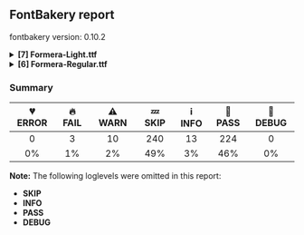 ## FontBakery report

fontbakery version: 0.10.2

<details><summary><b>[7] Formera-Light.ttf</b></summary><div><details><summary>🔥 <b>FAIL:</b> Check the OS/2 usWeightClass is appropriate for the font's best SubFamily name. (<a href="https://font-bakery.readthedocs.io/en/stable/fontbakery/profiles/googlefonts.html#com.google.fonts/check/usweightclass">com.google.fonts/check/usweightclass</a>)</summary><div>


* 🔥 **FAIL** Best SubFamily name is 'Light'. Expected OS/2 usWeightClass is 300, got 400. [code: bad-value]
</div></details><details><summary>🔥 <b>FAIL:</b> Do we have the latest version of FontBakery installed? (<a href="https://font-bakery.readthedocs.io/en/stable/fontbakery/profiles/universal.html#com.google.fonts/check/fontbakery_version">com.google.fonts/check/fontbakery_version</a>)</summary><div>


* 🔥 **FAIL** Current FontBakery version is 0.10.2, while a newer 0.10.9 is already available. Please upgrade it with 'pip install -U fontbakery' [code: outdated-fontbakery]
</div></details><details><summary>⚠ <b>WARN:</b> Check for codepoints not covered by METADATA subsets. (<a href="https://font-bakery.readthedocs.io/en/stable/fontbakery/profiles/googlefonts.html#com.google.fonts/check/metadata/unreachable_subsetting">com.google.fonts/check/metadata/unreachable_subsetting</a>)</summary><div>


* ⚠ **WARN** The following codepoints supported by the font are not covered by
    any subsets defined in the font's metadata file, and will never
    be served. You can solve this by either manually adding additional
    subset declarations to METADATA.pb, or by editing the glyphset
    definitions.

 * U+02BD MODIFIER LETTER REVERSED COMMA: not included in any glyphset definition
 * U+02BE MODIFIER LETTER RIGHT HALF RING: not included in any glyphset definition
 * U+02BF MODIFIER LETTER LEFT HALF RING: not included in any glyphset definition
 * U+02C7 CARON: try adding one of: yi, tifinagh, canadian-aboriginal
 * U+02C8 MODIFIER LETTER VERTICAL LINE: not included in any glyphset definition
 * U+02CA MODIFIER LETTER ACUTE ACCENT: not included in any glyphset definition
 * U+02CB MODIFIER LETTER GRAVE ACCENT: not included in any glyphset definition
 * U+02CC MODIFIER LETTER LOW VERTICAL LINE: not included in any glyphset definition
 * U+02D8 BREVE: try adding one of: yi, canadian-aboriginal
 * U+02D9 DOT ABOVE: try adding one of: yi, canadian-aboriginal
 * U+02DB OGONEK: try adding one of: yi, canadian-aboriginal
 * U+02DD DOUBLE ACUTE ACCENT: not included in any glyphset definition
 * U+0302 COMBINING CIRCUMFLEX ACCENT: try adding one of: tifinagh, math, coptic, cherokee
 * U+0306 COMBINING BREVE: try adding one of: tifinagh, old-permic
 * U+0307 COMBINING DOT ABOVE: try adding one of: malayalam, syriac, old-permic, coptic, math, canadian-aboriginal, tai-le, tifinagh
 * U+030A COMBINING RING ABOVE: try adding syriac
 * U+030B COMBINING DOUBLE ACUTE ACCENT: try adding one of: osage, cherokee
 * U+030C COMBINING CARON: try adding one of: tai-le, cherokee
 * U+0312 COMBINING TURNED COMMA ABOVE: not included in any glyphset definition
 * U+0326 COMBINING COMMA BELOW: not included in any glyphset definition
 * U+0327 COMBINING CEDILLA: not included in any glyphset definition
 * U+0328 COMBINING OGONEK: not included in any glyphset definition
 * U+032E COMBINING BREVE BELOW: try adding syriac
 * U+0330 COMBINING TILDE BELOW: try adding one of: math, syriac, cherokee
 * U+0331 COMBINING MACRON BELOW: try adding one of: gothic, syriac, cherokee, tifinagh, caucasian-albanian
 * U+0394 GREEK CAPITAL LETTER DELTA: try adding one of: greek, elbasan, math
 * U+03A9 GREEK CAPITAL LETTER OMEGA: try adding one of: greek, elbasan, math
 * U+03BC GREEK SMALL LETTER MU: try adding one of: greek, math
 * U+03C0 GREEK SMALL LETTER PI: try adding one of: greek, yi, math
 * U+1EA0 LATIN CAPITAL LETTER A WITH DOT BELOW: try adding vietnamese
 * U+1EA1 LATIN SMALL LETTER A WITH DOT BELOW: try adding vietnamese
 * U+1EB8 LATIN CAPITAL LETTER E WITH DOT BELOW: try adding vietnamese
 * U+1EB9 LATIN SMALL LETTER E WITH DOT BELOW: try adding vietnamese
 * U+1EBC LATIN CAPITAL LETTER E WITH TILDE: try adding vietnamese
 * U+1EBD LATIN SMALL LETTER E WITH TILDE: try adding vietnamese
 * U+1ECA LATIN CAPITAL LETTER I WITH DOT BELOW: try adding vietnamese
 * U+1ECB LATIN SMALL LETTER I WITH DOT BELOW: try adding vietnamese
 * U+1ECC LATIN CAPITAL LETTER O WITH DOT BELOW: try adding vietnamese
 * U+1ECD LATIN SMALL LETTER O WITH DOT BELOW: try adding vietnamese
 * U+1EE4 LATIN CAPITAL LETTER U WITH DOT BELOW: try adding vietnamese
 * U+1EE5 LATIN SMALL LETTER U WITH DOT BELOW: try adding vietnamese
 * U+2007 FIGURE SPACE: not included in any glyphset definition
 * U+2008 PUNCTUATION SPACE: not included in any glyphset definition
 * U+200A HAIR SPACE: not included in any glyphset definition
 * U+2010 HYPHEN: try adding one of: sundanese, syloti-nagri, cham, coptic, yi, kaithi, kharoshthi, sora-sompeng, kayah-li, lisu
 * U+2012 FIGURE DASH: not included in any glyphset definition
 * U+2015 HORIZONTAL BAR: try adding adlam
 * U+2021 DOUBLE DAGGER: try adding adlam
 * U+2030 PER MILLE SIGN: try adding adlam
 * U+2070 SUPERSCRIPT ZERO: not included in any glyphset definition
 * U+2075 SUPERSCRIPT FIVE: not included in any glyphset definition
 * U+2076 SUPERSCRIPT SIX: not included in any glyphset definition
 * U+2077 SUPERSCRIPT SEVEN: not included in any glyphset definition
 * U+2078 SUPERSCRIPT EIGHT: not included in any glyphset definition
 * U+2079 SUPERSCRIPT NINE: not included in any glyphset definition
 * U+2080 SUBSCRIPT ZERO: not included in any glyphset definition
 * U+2081 SUBSCRIPT ONE: not included in any glyphset definition
 * U+2082 SUBSCRIPT TWO: not included in any glyphset definition
 * U+2083 SUBSCRIPT THREE: not included in any glyphset definition
 * U+2084 SUBSCRIPT FOUR: not included in any glyphset definition
 * U+2085 SUBSCRIPT FIVE: not included in any glyphset definition
 * U+2086 SUBSCRIPT SIX: not included in any glyphset definition
 * U+2087 SUBSCRIPT SEVEN: not included in any glyphset definition
 * U+2088 SUBSCRIPT EIGHT: not included in any glyphset definition
 * U+2089 SUBSCRIPT NINE: not included in any glyphset definition
 * U+2105 CARE OF: not included in any glyphset definition
 * U+2106 CADA UNA: not included in any glyphset definition
 * U+2116 NUMERO SIGN: try adding cyrillic
 * U+2126 OHM SIGN: not included in any glyphset definition
 * U+212E ESTIMATED SYMBOL: not included in any glyphset definition
 * U+21E7 UPWARDS WHITE ARROW: try adding symbols
 * U+2202 PARTIAL DIFFERENTIAL: try adding math
 * U+2205 EMPTY SET: try adding math
 * U+2206 INCREMENT: try adding math
 * U+220F N-ARY PRODUCT: try adding math
 * U+2211 N-ARY SUMMATION: try adding math
 * U+2219 BULLET OPERATOR: try adding one of: tai-tham, yi, symbols, math
 * U+221A SQUARE ROOT: try adding math
 * U+221E INFINITY: try adding math
 * U+222B INTEGRAL: try adding math
 * U+2248 ALMOST EQUAL TO: try adding math
 * U+2260 NOT EQUAL TO: try adding math
 * U+2264 LESS-THAN OR EQUAL TO: try adding math
 * U+2265 GREATER-THAN OR EQUAL TO: try adding math
 * U+2317 VIEWDATA SQUARE: try adding symbols
 * U+2318 PLACE OF INTEREST SIGN: try adding symbols
 * U+2325 OPTION KEY: try adding symbols
 * U+25A0 BLACK SQUARE: try adding symbols
 * U+25A1 WHITE SQUARE: try adding symbols
 * U+25B2 BLACK UP-POINTING TRIANGLE: try adding symbols
 * U+25B3 WHITE UP-POINTING TRIANGLE: try adding one of: symbols, math
 * U+25B6 BLACK RIGHT-POINTING TRIANGLE: try adding symbols
 * U+25B7 WHITE RIGHT-POINTING TRIANGLE: try adding one of: symbols, math
 * U+25BC BLACK DOWN-POINTING TRIANGLE: try adding symbols
 * U+25BD WHITE DOWN-POINTING TRIANGLE: try adding one of: symbols, math
 * U+25C0 BLACK LEFT-POINTING TRIANGLE: try adding symbols
 * U+25C1 WHITE LEFT-POINTING TRIANGLE: try adding one of: symbols, math
 * U+25C6 BLACK DIAMOND: try adding symbols
 * U+25C7 WHITE DIAMOND: try adding symbols
 * U+25CA LOZENGE: try adding one of: symbols, math
 * U+25CB WHITE CIRCLE: try adding symbols
 * U+25CC DOTTED CIRCLE: try adding one of: rejang, hebrew, wancho, gurmukhi, manichaean, symbols, syloti-nagri, sharada, psalter-pahlavi, tai-le, kaithi, tagbanwa, miao, chakma, javanese, khojki, tagalog, music, masaram-gondi, tibetan, siddham, tai-viet, sogdian, modi, thai, nko, bengali, limbu, buginese, dogra, caucasian-albanian, mongolian, soyombo, meetei-mayek, marchen, math, batak, phags-pa, khmer, thaana, sinhala, malayalam, grantha, ahom, lao, yi, brahmi, zanabazar-square, hanifi-rohingya, old-permic, mahajani, myanmar, pahawh-hmong, gujarati, tifinagh, newa, khudawadi, syriac, bassa-vah, kayah-li, mandaic, bhaiksuki, hanunoo, tamil, gunjala-gondi, oriya, balinese, kannada, takri, sundanese, osage, telugu, duployan, mende-kikakui, lepcha, new-tai-lue, elbasan, coptic, kharoshthi, buhid, cham, adlam, devanagari, tirhuta
 * U+25CF BLACK CIRCLE: try adding symbols
 * U+2B1B BLACK LARGE SQUARE: try adding symbols
 * U+2B1C WHITE LARGE SQUARE: try adding symbols
 * U+2B98 THREE-D TOP-LIGHTED LEFTWARDS EQUILATERAL ARROWHEAD: try adding symbols
 * U+2B99 THREE-D RIGHT-LIGHTED UPWARDS EQUILATERAL ARROWHEAD: try adding symbols
 * U+2B9A THREE-D TOP-LIGHTED RIGHTWARDS EQUILATERAL ARROWHEAD: try adding symbols
 * U+2B9B THREE-D LEFT-LIGHTED DOWNWARDS EQUILATERAL ARROWHEAD: try adding symbols
 * U+2B9C BLACK LEFTWARDS EQUILATERAL ARROWHEAD: try adding symbols
 * U+2B9D BLACK UPWARDS EQUILATERAL ARROWHEAD: try adding symbols
 * U+2B9E BLACK RIGHTWARDS EQUILATERAL ARROWHEAD: try adding symbols
 * U+2B9F BLACK DOWNWARDS EQUILATERAL ARROWHEAD: try adding symbols
 * U+E133 : not included in any glyphset definition
 * U+E134 : not included in any glyphset definition
 * U+FB00 LATIN SMALL LIGATURE FF: not included in any glyphset definition
 * U+FB01 LATIN SMALL LIGATURE FI: not included in any glyphset definition
 * U+FB02 LATIN SMALL LIGATURE FL: not included in any glyphset definition
 * U+FB03 LATIN SMALL LIGATURE FFI: not included in any glyphset definition
 * U+FB04 LATIN SMALL LIGATURE FFL: not included in any glyphset definition

Or you can add the above codepoints to one of the subsets supported by the font: `latin`, `latin-ext` [code: unreachable-subsetting]
</div></details><details><summary>⚠ <b>WARN:</b> Is there kerning info for non-ligated sequences? (<a href="https://font-bakery.readthedocs.io/en/stable/fontbakery/profiles/googlefonts.html#com.google.fonts/check/kerning_for_non_ligated_sequences">com.google.fonts/check/kerning_for_non_ligated_sequences</a>)</summary><div>


* ⚠ **WARN** GPOS table lacks kerning info for the following non-ligated sequences:

	- f + f

	- f + i

	- i + f

	- f + l

	- l + f

	- i + l [code: lacks-kern-info]
</div></details><details><summary>⚠ <b>WARN:</b> Ensure fonts have ScriptLangTags declared on the 'meta' table. (<a href="https://font-bakery.readthedocs.io/en/stable/fontbakery/profiles/googlefonts.html#com.google.fonts/check/meta/script_lang_tags">com.google.fonts/check/meta/script_lang_tags</a>)</summary><div>


* ⚠ **WARN** This font file does not have a 'meta' table. [code: lacks-meta-table]
</div></details><details><summary>⚠ <b>WARN:</b> Check if each glyph has the recommended amount of contours. (<a href="https://font-bakery.readthedocs.io/en/stable/fontbakery/profiles/universal.html#com.google.fonts/check/contour_count">com.google.fonts/check/contour_count</a>)</summary><div>


* ⚠ **WARN** This check inspects the glyph outlines and detects the total number of contours in each of them. The expected values are infered from the typical ammounts of contours observed in a large collection of reference font families. The divergences listed below may simply indicate a significantly different design on some of your glyphs. On the other hand, some of these may flag actual bugs in the font such as glyphs mapped to an incorrect codepoint. Please consider reviewing the design and codepoint assignment of these to make sure they are correct.

The following glyphs do not have the recommended number of contours:

	- Glyph name: r	Contours detected: 2	Expected: 1

	- Glyph name: uni00B5	Contours detected: 2	Expected: 1

	- Glyph name: ae	Contours detected: 2	Expected: 3

	- Glyph name: aogonek	Contours detected: 3	Expected: 2

	- Glyph name: dcroat	Contours detected: 3	Expected: 2

	- Glyph name: eogonek	Contours detected: 3	Expected: 2

	- Glyph name: hbar	Contours detected: 2	Expected: 1

	- Glyph name: lslash	Contours detected: 2	Expected: 1

	- Glyph name: racute	Contours detected: 3	Expected: 2

	- Glyph name: uni0157	Contours detected: 3	Expected: 2

	- Glyph name: rcaron	Contours detected: 3	Expected: 2

	- Glyph name: Tbar	Contours detected: 2	Expected: 1

	- Glyph name: tbar	Contours detected: 2	Expected: 1

	- Glyph name: Uogonek	Contours detected: 2	Expected: 1

	- Glyph name: uogonek	Contours detected: 2	Expected: 1

	- Glyph name: uni01EA	Contours detected: 3	Expected: 2

	- Glyph name: uni01EB	Contours detected: 3	Expected: 2

	- Glyph name: aeacute	Contours detected: 3	Expected: 4

	- Glyph name: uni03BC	Contours detected: 2	Expected: 1

	- Glyph name: uni1E08	Contours detected: 3	Expected: 2

	- Glyph name: uni1E09	Contours detected: 3	Expected: 2

	- Glyph name: uni1E1C	Contours detected: 3	Expected: 2

	- Glyph name: uni1E1D	Contours detected: 4	Expected: 3

	- Glyph name: uni1E5B	Contours detected: 3	Expected: 2

	- Glyph name: rmacronbelow	Contours detected: 3	Expected: 2

	- Glyph name: uni2113	Contours detected: 3	Expected: 2

	- Glyph name: estimated	Contours detected: 3	Expected: 2

	- Glyph name: Tbar	Contours detected: 2	Expected: 1

	- Glyph name: Uogonek	Contours detected: 2	Expected: 1

	- Glyph name: ae	Contours detected: 2	Expected: 3

	- Glyph name: aeacute	Contours detected: 3	Expected: 4

	- Glyph name: aogonek	Contours detected: 3	Expected: 2

	- Glyph name: dcroat	Contours detected: 3	Expected: 2

	- Glyph name: eogonek	Contours detected: 3	Expected: 2

	- Glyph name: estimated	Contours detected: 3	Expected: 2

	- Glyph name: hbar	Contours detected: 2	Expected: 1

	- Glyph name: lslash	Contours detected: 2	Expected: 1

	- Glyph name: r	Contours detected: 2	Expected: 1

	- Glyph name: racute	Contours detected: 3	Expected: 2

	- Glyph name: rcaron	Contours detected: 3	Expected: 2

	- Glyph name: tbar	Contours detected: 2	Expected: 1

	- Glyph name: uni00B5	Contours detected: 2	Expected: 1

	- Glyph name: uni0157	Contours detected: 3	Expected: 2

	- Glyph name: uni03BC	Contours detected: 2	Expected: 1

	- Glyph name: uni1E08	Contours detected: 3	Expected: 2

	- Glyph name: uni1E09	Contours detected: 3	Expected: 2

	- Glyph name: uni1E1C	Contours detected: 3	Expected: 2

	- Glyph name: uni1E1D	Contours detected: 4	Expected: 3

	- Glyph name: uni1E5B	Contours detected: 3	Expected: 2

	- Glyph name: uni2113	Contours detected: 3	Expected: 2

	- Glyph name: uogonek	Contours detected: 2	Expected: 1
 [code: contour-count]
</div></details><details><summary>⚠ <b>WARN:</b> Do outlines contain any jaggy segments? (<a href="https://font-bakery.readthedocs.io/en/stable/fontbakery/profiles/<Section: Outline Correctness Checks>.html#com.google.fonts/check/outline_jaggy_segments">com.google.fonts/check/outline_jaggy_segments</a>)</summary><div>


* ⚠ **WARN** The following glyphs have jaggy segments:

	* approxequal (U+2248): L<<334.0,171.0>--<338.0,171.0>>/L<<338.0,171.0>--<314.0,173.0>> = 4.763641690726143

	* approxequal (U+2248): L<<334.0,352.0>--<338.0,352.0>>/L<<338.0,352.0>--<314.0,354.0>> = 4.763641690726143

	* approxequal (U+2248): L<<350.0,168.0>--<334.0,171.0>>/L<<334.0,171.0>--<338.0,171.0>> = 10.61965527615514

	* approxequal (U+2248): L<<350.0,349.0>--<334.0,352.0>>/L<<334.0,352.0>--<338.0,352.0>> = 10.61965527615514

	* asciitilde (U+007E): L<<341.0,211.0>--<345.0,211.0>>/L<<345.0,211.0>--<321.0,213.0>> = 4.763641690726143

	* asciitilde (U+007E): L<<357.0,208.0>--<341.0,211.0>>/L<<341.0,211.0>--<345.0,211.0>> = 10.61965527615514

	* copyright (U+00A9): B<<186.5,599.0>-<189.0,600.0>-<188.0,599.0>>/L<<188.0,599.0>--<196.0,604.0>> = 12.994616791916483

	* copyright (U+00A9): B<<481.5,51.5>-<484.0,53.0>-<483.0,52.0>>/B<<483.0,52.0>-<487.0,55.0>-<488.5,56.0>> = 8.13010235415596

	* copyright (U+00A9): B<<617.0,193.0>-<622.0,208.0>-<622.0,205.0>>/L<<622.0,205.0>--<623.0,212.0>> = 8.13010235415596

	* copyright (U+00A9): L<<488.0,417.0>--<487.0,397.0>>/B<<487.0,397.0>-<487.0,400.0>-<480.0,408.0>> = 2.862405226111651

	* currency (U+00A4): L<<227.0,123.0>--<230.0,123.0>>/L<<230.0,123.0>--<201.0,128.0>> = 9.782407031807285

	* currency (U+00A4): L<<262.0,121.0>--<227.0,123.0>>/L<<227.0,123.0>--<230.0,123.0>> = 3.270487923183572

	* currency (U+00A4): L<<280.0,544.0>--<303.0,542.0>>/L<<303.0,542.0>--<302.0,542.0>> = 4.969740728110289

	* currency (U+00A4): L<<303.0,542.0>--<302.0,542.0>>/L<<302.0,542.0>--<314.0,539.0>> = 14.036243467926484

	* currency (U+00A4): L<<498.0,98.0>--<483.0,84.0>>/B<<483.0,84.0>-<486.0,87.0>-<477.0,94.0>> = 1.974934010881775

	* dagger (U+2020): B<<159.0,735.5>-<164.0,735.0>-<170.0,736.0>>/B<<170.0,736.0>-<166.0,736.0>-<175.0,737.0>> = 9.462322208025613

	* dagger (U+2020): B<<179.0,-53.5>-<170.0,-53.0>-<173.0,-53.0>>/B<<173.0,-53.0>-<167.0,-52.0>-<161.5,-51.5>> = 9.462322208025613

	* divide (U+00F7): L<<445.0,313.0>--<444.0,292.0>>/B<<444.0,292.0>-<444.0,295.0>-<432.0,292.0>> = 2.726310993906212

	* equal (U+003D): L<<421.0,264.0>--<439.0,263.0>>/B<<439.0,263.0>-<435.0,263.0>-<439.5,261.0>> = 3.1798301198641643

	* equal (U+003D): L<<422.0,399.0>--<435.0,398.0>>/B<<435.0,398.0>-<434.0,398.0>-<439.0,396.0>> = 4.398705354995508

	* equal (U+003D): L<<445.0,245.0>--<444.0,224.0>>/B<<444.0,224.0>-<444.0,227.0>-<431.0,224.0>> = 2.726310993906212

	* estimated (U+212E): B<<162.0,61.0>-<155.0,66.0>-<156.0,66.0>>/B<<156.0,66.0>-<145.0,68.0>-<147.0,70.0>> = 10.304846468766044

	* estimated (U+212E): L<<193.0,582.0>--<196.0,585.0>>/L<<196.0,585.0>--<175.0,569.0>> = 7.696051722016604

	* estimated (U+212E): L<<204.0,591.0>--<193.0,582.0>>/L<<193.0,582.0>--<196.0,585.0>> = 5.710593137499633

	* estimated (U+212E): L<<369.0,660.0>--<388.0,657.0>>/L<<388.0,657.0>--<387.0,657.0>> = 8.972626614896399

	* estimated (U+212E): L<<388.0,657.0>--<387.0,657.0>>/L<<387.0,657.0>--<400.0,656.0>> = 4.398705354995508

	* estimated (U+212E): L<<561.0,89.0>--<564.0,92.0>>/L<<564.0,92.0>--<547.0,76.0>> = 1.735704588928346

	* estimated (U+212E): L<<570.0,97.0>--<561.0,89.0>>/L<<561.0,89.0>--<564.0,92.0>> = 3.3664606634298315

	* fraction (U+2044): B<<22.5,-40.0>-<23.0,-40.0>-<25.0,-40.0>>/B<<25.0,-40.0>-<21.0,-39.0>-<15.5,-36.0>> = 14.036243467926484

	* fraction (U+2044): B<<37.5,-37.5>-<29.0,-40.0>-<25.0,-40.0>>/L<<25.0,-40.0>--<29.0,-41.0>> = 14.036243467926484

	* fraction (U+2044): B<<382.5,751.5>-<384.0,751.0>-<380.0,751.0>>/L<<380.0,751.0>--<384.0,750.0>> = 14.036243467926484

	* greater (U+003E): B<<254.5,209.0>-<247.0,206.0>-<248.0,207.0>>/B<<248.0,207.0>-<237.0,199.0>-<231.0,197.0>> = 8.972626614896358

	* infinity (U+221E): B<<132.0,222.0>-<147.0,219.0>-<144.0,219.0>>/L<<144.0,219.0>--<158.0,218.0>> = 4.085616779974888

	* infinity (U+221E): L<<198.0,421.0>--<199.0,421.0>>/B<<199.0,421.0>-<186.0,423.0>-<177.5,424.5>> = 8.746162262555211

	* infinity (U+221E): L<<227.0,243.0>--<240.0,255.0>>/L<<240.0,255.0>--<239.0,254.0>> = 2.2906100426385936

	* infinity (U+221E): L<<240.0,255.0>--<239.0,254.0>>/L<<239.0,254.0>--<250.0,264.0>> = 2.726310993906212

	* infinity (U+221E): L<<518.0,227.0>--<517.0,226.0>>/L<<517.0,226.0>--<524.0,232.0>> = 4.398705354995591

	* integral (U+222B): L<<211.0,-173.0>--<211.0,-174.0>>/L<<211.0,-174.0>--<218.0,-144.0>> = 13.134022306396298

	* less (U+003C): B<<244.0,197.0>-<238.0,199.0>-<227.0,207.0>>/B<<227.0,207.0>-<228.0,206.0>-<220.5,209.0>> = 8.972626614896358

	* minus (U+2212): L<<30.0,325.0>--<31.0,332.0>>/B<<31.0,332.0>-<31.0,331.0>-<38.0,332.0>> = 8.13010235415596

	* minus (U+2212): L<<421.0,332.0>--<445.0,331.0>>/B<<445.0,331.0>-<443.0,331.0>-<445.0,323.0>> = 2.3859440303887243

	* minus (U+2212): L<<54.0,292.0>--<29.0,295.0>>/B<<29.0,295.0>-<30.0,295.0>-<30.0,302.0>> = 6.842773412630916

	* multiply (U+00D7): B<<242.5,278.5>-<237.0,283.0>-<238.0,284.0>>/L<<238.0,284.0>--<217.0,266.0>> = 4.398705354995508

	* notequal (U+2260): B<<143.0,147.0>-<144.0,150.0>-<144.0,149.0>>/L<<144.0,149.0>--<145.0,153.0>> = 14.036243467926484

	* notequal (U+2260): B<<162.0,186.0>-<163.0,189.0>-<163.0,188.0>>/B<<163.0,188.0>-<164.0,194.0>-<169.5,209.5>> = 9.462322208025613

	* notequal (U+2260): B<<169.5,209.5>-<175.0,225.0>-<176.0,225.0>>/L<<176.0,225.0>--<151.0,227.0>> = 4.573921259900818

	* notequal (U+2260): L<<29.0,245.0>--<31.0,264.0>>/B<<31.0,264.0>-<31.0,262.0>-<53.0,264.0>> = 6.009005957494474

	* numbersign (U+0023): B<<25.5,132.0>-<25.0,133.0>-<25.0,132.0>>/B<<25.0,132.0>-<23.0,150.0>-<39.0,155.0>> = 6.340191745909908

	* numbersign (U+0023): L<<426.0,297.0>--<427.0,297.0>>/B<<427.0,297.0>-<417.0,296.0>-<412.5,285.5>> = 5.710593137499633

	* numbersign (U+0023): L<<445.0,299.0>--<426.0,297.0>>/L<<426.0,297.0>--<427.0,297.0>> = 6.009005957494535

	* onehalf (U+00BD): B<<22.5,-40.0>-<23.0,-40.0>-<25.0,-40.0>>/B<<25.0,-40.0>-<21.0,-39.0>-<15.5,-36.0>> = 14.036243467926484

	* onehalf (U+00BD): B<<37.5,-37.5>-<29.0,-40.0>-<25.0,-40.0>>/L<<25.0,-40.0>--<29.0,-41.0>> = 14.036243467926484

	* onehalf (U+00BD): B<<382.5,751.5>-<384.0,751.0>-<380.0,751.0>>/L<<380.0,751.0>--<384.0,750.0>> = 14.036243467926484

	* onequarter (U+00BC): B<<22.5,-40.0>-<23.0,-40.0>-<25.0,-40.0>>/B<<25.0,-40.0>-<21.0,-39.0>-<15.5,-36.0>> = 14.036243467926484

	* onequarter (U+00BC): B<<37.5,-37.5>-<29.0,-40.0>-<25.0,-40.0>>/L<<25.0,-40.0>--<29.0,-41.0>> = 14.036243467926484

	* onequarter (U+00BC): B<<382.5,751.5>-<384.0,751.0>-<380.0,751.0>>/L<<380.0,751.0>--<384.0,750.0>> = 14.036243467926484

	* partialdiff (U+2202): B<<171.0,585.0>-<166.0,587.0>-<167.0,587.0>>/B<<167.0,587.0>-<154.0,589.0>-<146.0,591.0>> = 8.746162262555211

	* partialdiff (U+2202): B<<236.5,555.0>-<229.0,560.0>-<230.0,560.0>>/B<<230.0,560.0>-<220.0,561.0>-<220.0,565.0>> = 5.710593137499633

	* partialdiff (U+2202): B<<433.5,127.5>-<430.0,119.0>-<430.0,120.0>>/L<<430.0,120.0>--<428.0,109.0>> = 10.304846468766044

	* partialdiff (U+2202): L<<260.0,376.0>--<263.0,376.0>>/L<<263.0,376.0>--<246.0,379.0>> = 10.007979801441312

	* partialdiff (U+2202): L<<289.0,372.0>--<260.0,376.0>>/L<<260.0,376.0>--<263.0,376.0>> = 7.853313301978193

	* partialdiff (U+2202): L<<323.0,48.0>--<328.0,51.0>>/L<<328.0,51.0>--<327.0,50.0>> = 14.036243467926484

	* percent (U+0025): B<<192.0,433.0>-<208.0,441.0>-<205.0,438.0>>/L<<205.0,438.0>--<227.0,455.0>> = 7.3057595333108205

	* percent (U+0025): L<<113.0,589.0>--<114.0,590.0>>/L<<114.0,590.0>--<93.0,574.0>> = 7.696051722016604

	* percent (U+0025): L<<324.0,208.0>--<340.0,223.0>>/B<<340.0,223.0>-<339.0,222.0>-<340.0,223.0>> = 1.8476102659947131

	* percent (U+0025): L<<461.0,196.0>--<462.0,197.0>>/L<<462.0,197.0>--<458.0,194.0>> = 8.13010235415596

	* percent (U+0025): L<<462.0,197.0>--<458.0,194.0>>/L<<458.0,194.0>--<461.0,197.0>> = 8.13010235415596

	* perthousand (U+2030): B<<797.0,70.0>-<805.0,83.0>-<805.0,82.0>>/L<<805.0,82.0>--<811.0,106.0>> = 14.036243467926484

	* perthousand (U+2030): L<<112.0,588.0>--<114.0,590.0>>/L<<114.0,590.0>--<93.0,574.0>> = 7.696051722016604

	* perthousand (U+2030): L<<490.0,12.0>--<493.0,15.0>>/B<<493.0,15.0>-<482.0,7.0>-<470.0,4.0>> = 8.972626614896399

	* perthousand (U+2030): L<<510.0,29.0>--<490.0,12.0>>/L<<490.0,12.0>--<493.0,15.0>> = 4.635463426902695

	* pi (U+03C0): B<<395.0,348.0>-<388.0,348.0>-<388.0,349.0>>/L<<388.0,349.0>--<386.0,326.0>> = 4.969740728110289

	* pi (U+03C0): L<<116.0,-3.0>--<94.0,0.0>>/L<<94.0,0.0>--<96.0,0.0>> = 7.765166018425354

	* pi (U+03C0): L<<345.0,126.0>--<345.0,125.0>>/B<<345.0,125.0>-<344.0,145.0>-<346.0,145.0>> = 2.862405226111651

	* pi (U+03C0): L<<348.0,96.0>--<345.0,126.0>>/L<<345.0,126.0>--<345.0,125.0>> = 5.710593137499633

	* plus (U+002B): L<<220.0,121.0>--<216.0,122.0>>/L<<216.0,122.0>--<219.0,122.0>> = 14.036243467926484

	* plus (U+002B): L<<397.0,331.0>--<421.0,332.0>>/L<<421.0,332.0>--<420.0,332.0>> = 2.3859440303887243

	* plus (U+002B): L<<421.0,332.0>--<420.0,332.0>>/B<<420.0,332.0>-<432.0,333.0>-<438.0,332.0>> = 4.763641690726143

	* plusminus (U+00B1): L<<216.0,298.0>--<216.0,297.0>>/B<<216.0,297.0>-<215.0,302.0>-<216.0,304.5>> = 11.309932474020195

	* plusminus (U+00B1): L<<217.0,294.0>--<216.0,298.0>>/L<<216.0,298.0>--<216.0,297.0>> = 14.036243467926484

	* plusminus (U+00B1): L<<40.0,71.0>--<29.0,72.0>>/B<<29.0,72.0>-<31.0,72.0>-<31.0,90.0>> = 5.1944289077348

	* plusminus (U+00B1): L<<445.0,90.0>--<444.0,69.0>>/B<<444.0,69.0>-<444.0,72.0>-<421.0,72.0>> = 2.726310993906212

	* product (U+220F): L<<429.0,-240.0>--<409.0,-237.0>>/B<<409.0,-237.0>-<411.0,-237.0>-<409.0,-228.0>> = 8.530765609948139

	* radical (U+221A): B<<249.0,139.0>-<246.0,131.0>-<246.0,132.0>>/B<<246.0,132.0>-<245.0,122.0>-<239.0,107.0>> = 5.710593137499633

	* radical (U+221A): L<<178.0,86.0>--<183.0,61.0>>/L<<183.0,61.0>--<183.0,65.0>> = 11.309932474020195

	* radical (U+221A): L<<381.0,710.0>--<382.0,716.0>>/L<<382.0,716.0>--<382.0,715.0>> = 9.462322208025613

	* radical (U+221A): L<<612.0,787.0>--<636.0,786.0>>/B<<636.0,786.0>-<634.0,786.0>-<636.0,770.0>> = 2.3859440303887243

	* radical (U+221A): L<<83.0,336.0>--<105.0,335.0>>/B<<105.0,335.0>-<104.0,335.0>-<106.0,331.0>> = 2.6025622024998034

	* registered (U+00AE): B<<501.5,26.5>-<494.0,23.0>-<495.0,24.0>>/B<<495.0,24.0>-<485.0,15.0>-<473.0,11.0>> = 3.012787504183286

	* registered (U+00AE): B<<608.0,176.0>-<615.0,189.0>-<615.0,187.0>>/B<<615.0,187.0>-<616.0,191.0>-<616.5,192.5>> = 14.036243467926484

	* registered (U+00AE): L<<640.0,266.0>--<641.0,289.0>>/L<<641.0,289.0>--<641.0,288.0>> = 2.4895529219991284

	* registered (U+00AE): L<<641.0,289.0>--<641.0,288.0>>/L<<641.0,288.0>--<643.0,303.0>> = 7.594643368591447

	* threequarters (U+00BE): B<<138.5,-40.0>-<139.0,-40.0>-<141.0,-40.0>>/B<<141.0,-40.0>-<137.0,-39.0>-<131.5,-36.0>> = 14.036243467926484

	* threequarters (U+00BE): B<<153.5,-37.5>-<145.0,-40.0>-<141.0,-40.0>>/L<<141.0,-40.0>--<145.0,-41.0>> = 14.036243467926484

	* threequarters (U+00BE): B<<202.5,411.0>-<197.0,421.0>-<191.0,431.0>>/B<<191.0,431.0>-<192.0,430.0>-<191.5,431.0>> = 14.036243467926457

	* threequarters (U+00BE): B<<498.5,751.5>-<500.0,751.0>-<496.0,751.0>>/L<<496.0,751.0>--<500.0,750.0>> = 14.036243467926484

	* uni00B3 (U+00B3): B<<211.5,411.0>-<206.0,421.0>-<200.0,431.0>>/B<<200.0,431.0>-<201.0,430.0>-<200.5,431.0>> = 14.036243467926457

	* uni00B5 (U+00B5): L<<367.0,71.0>--<368.0,72.0>>/L<<368.0,72.0>--<359.0,65.0>> = 7.1250163489018075

	* uni00B5 (U+00B5): L<<67.0,-158.0>--<66.0,-147.0>>/L<<66.0,-147.0>--<66.0,-148.0>> = 5.1944289077348

	* uni03A9 (U+03A9): B<<389.0,56.5>-<391.0,58.0>-<390.0,57.0>>/L<<390.0,57.0>--<408.0,68.0>> = 13.570434385161448

	* uni03A9 (U+03A9): L<<352.0,599.0>--<355.0,599.0>>/L<<355.0,599.0>--<344.0,600.0>> = 5.1944289077348

	* uni03A9 (U+03A9): L<<378.0,595.0>--<352.0,599.0>>/L<<352.0,599.0>--<355.0,599.0>> = 8.746162262555211

	* uni03A9 (U+03A9): L<<558.0,277.0>--<560.0,298.0>>/L<<560.0,298.0>--<560.0,297.0>> = 5.4403320310054815

	* uni03A9 (U+03A9): L<<560.0,297.0>--<562.0,320.0>>/L<<562.0,320.0>--<562.0,319.0>> = 4.969740728110289

	* uni03A9 (U+03A9): L<<560.0,298.0>--<560.0,297.0>>/L<<560.0,297.0>--<562.0,320.0>> = 4.969740728110289

	* uni03A9 (U+03A9): L<<562.0,320.0>--<562.0,319.0>>/L<<562.0,319.0>--<563.0,348.0>> = 1.9749340108819595

	* uni03BC (U+03BC): L<<367.0,71.0>--<368.0,72.0>>/L<<368.0,72.0>--<359.0,65.0>> = 7.1250163489018075

	* uni03BC (U+03BC): L<<67.0,-158.0>--<66.0,-147.0>>/L<<66.0,-147.0>--<66.0,-148.0>> = 5.1944289077348

	* uni1E9E (U+1E9E): L<<356.0,-5.0>--<357.0,-5.0>>/L<<357.0,-5.0>--<326.0,-3.0>> = 3.6913859864512575

	* uni1E9E (U+1E9E): L<<366.0,-6.0>--<356.0,-5.0>>/L<<356.0,-5.0>--<357.0,-5.0>> = 5.710593137499633

	* uni2083 (U+2083): B<<211.5,36.0>-<206.0,46.0>-<200.0,56.0>>/B<<200.0,56.0>-<201.0,55.0>-<200.5,56.0>> = 14.036243467926457

	* uni2105 (U+2105): B<<191.5,-40.0>-<192.0,-40.0>-<194.0,-40.0>>/B<<194.0,-40.0>-<190.0,-39.0>-<184.5,-36.0>> = 14.036243467926484

	* uni2105 (U+2105): B<<206.5,-37.5>-<198.0,-40.0>-<194.0,-40.0>>/L<<194.0,-40.0>--<198.0,-41.0>> = 14.036243467926484

	* uni2105 (U+2105): B<<551.5,751.5>-<553.0,751.0>-<549.0,751.0>>/L<<549.0,751.0>--<553.0,750.0>> = 14.036243467926484

	* uni2106 (U+2106): B<<192.5,-40.0>-<193.0,-40.0>-<195.0,-40.0>>/B<<195.0,-40.0>-<191.0,-39.0>-<185.5,-36.0>> = 14.036243467926484

	* uni2106 (U+2106): B<<207.5,-37.5>-<199.0,-40.0>-<195.0,-40.0>>/L<<195.0,-40.0>--<199.0,-41.0>> = 14.036243467926484

	* uni2106 (U+2106): B<<552.5,751.5>-<554.0,751.0>-<550.0,751.0>>/L<<550.0,751.0>--<554.0,750.0>> = 14.036243467926484

	* uni2113 (U+2113): B<<188.0,83.0>-<188.0,84.0>-<187.0,82.0>>/L<<187.0,82.0>--<190.0,92.0>> = 9.865806943084328

	* uni2113 (U+2113): L<<265.0,561.0>--<265.0,570.0>>/L<<265.0,570.0>--<260.0,532.0>> = 7.495857639729836

	* uni2113 (U+2113): L<<338.0,463.0>--<338.0,461.0>>/L<<338.0,461.0>--<339.0,466.0>> = 11.309932474020195

	* uni2113 (U+2113): L<<364.0,33.0>--<367.0,35.0>>/L<<367.0,35.0>--<350.0,21.0>> = 5.782392322364035

	* uni2113 (U+2113): L<<380.0,46.0>--<364.0,33.0>>/L<<364.0,33.0>--<367.0,35.0>> = 5.40379136024966

	* uni2126 (U+2126): B<<389.0,56.5>-<391.0,58.0>-<390.0,57.0>>/L<<390.0,57.0>--<408.0,68.0>> = 13.570434385161448

	* uni2126 (U+2126): L<<352.0,599.0>--<355.0,599.0>>/L<<355.0,599.0>--<344.0,600.0>> = 5.1944289077348

	* uni2126 (U+2126): L<<378.0,595.0>--<352.0,599.0>>/L<<352.0,599.0>--<355.0,599.0>> = 8.746162262555211

	* uni2126 (U+2126): L<<558.0,277.0>--<560.0,298.0>>/L<<560.0,298.0>--<560.0,297.0>> = 5.4403320310054815

	* uni2126 (U+2126): L<<560.0,297.0>--<562.0,320.0>>/L<<562.0,320.0>--<562.0,319.0>> = 4.969740728110289

	* uni2126 (U+2126): L<<560.0,298.0>--<560.0,297.0>>/L<<560.0,297.0>--<562.0,320.0>> = 4.969740728110289

	* uni2126 (U+2126): L<<562.0,320.0>--<562.0,319.0>>/L<<562.0,319.0>--<563.0,348.0>> = 1.9749340108819595

	* uni21E7 (U+21E7): B<<295.0,35.0>-<297.0,14.0>-<295.0,14.0>>/L<<295.0,14.0>--<316.0,13.0>> = 2.726310993906212

	* uni2325 (U+2325): L<<50.0,454.0>--<51.0,460.0>>/L<<51.0,460.0>--<51.0,459.0>> = 9.462322208025613

	* uni25CC (U+25CC): L<<691.0,213.0>--<693.0,213.0>>/L<<693.0,213.0>--<684.0,214.0>> = 6.340191745909908

	* uni2B1B (U+2B1B): L<<71.0,-115.0>--<60.0,-114.0>>/L<<60.0,-114.0>--<62.0,-114.0>> = 5.1944289077348

	* uni2B1C (U+2B1C): L<<54.0,469.0>--<51.0,493.0>>/L<<51.0,493.0>--<51.0,492.0>> = 7.125016348901757 [code: found-jaggy-segments]
</div></details><br></div></details><details><summary><b>[6] Formera-Regular.ttf</b></summary><div><details><summary>🔥 <b>FAIL:</b> Do we have the latest version of FontBakery installed? (<a href="https://font-bakery.readthedocs.io/en/stable/fontbakery/profiles/universal.html#com.google.fonts/check/fontbakery_version">com.google.fonts/check/fontbakery_version</a>)</summary><div>


* 🔥 **FAIL** Current FontBakery version is 0.10.2, while a newer 0.10.9 is already available. Please upgrade it with 'pip install -U fontbakery' [code: outdated-fontbakery]
</div></details><details><summary>⚠ <b>WARN:</b> Check for codepoints not covered by METADATA subsets. (<a href="https://font-bakery.readthedocs.io/en/stable/fontbakery/profiles/googlefonts.html#com.google.fonts/check/metadata/unreachable_subsetting">com.google.fonts/check/metadata/unreachable_subsetting</a>)</summary><div>


* ⚠ **WARN** The following codepoints supported by the font are not covered by
    any subsets defined in the font's metadata file, and will never
    be served. You can solve this by either manually adding additional
    subset declarations to METADATA.pb, or by editing the glyphset
    definitions.

 * U+02BD MODIFIER LETTER REVERSED COMMA: not included in any glyphset definition
 * U+02BE MODIFIER LETTER RIGHT HALF RING: not included in any glyphset definition
 * U+02BF MODIFIER LETTER LEFT HALF RING: not included in any glyphset definition
 * U+02C7 CARON: try adding one of: yi, tifinagh, canadian-aboriginal
 * U+02C8 MODIFIER LETTER VERTICAL LINE: not included in any glyphset definition
 * U+02CA MODIFIER LETTER ACUTE ACCENT: not included in any glyphset definition
 * U+02CB MODIFIER LETTER GRAVE ACCENT: not included in any glyphset definition
 * U+02CC MODIFIER LETTER LOW VERTICAL LINE: not included in any glyphset definition
 * U+02D8 BREVE: try adding one of: yi, canadian-aboriginal
 * U+02D9 DOT ABOVE: try adding one of: yi, canadian-aboriginal
 * U+02DB OGONEK: try adding one of: yi, canadian-aboriginal
 * U+02DD DOUBLE ACUTE ACCENT: not included in any glyphset definition
 * U+0302 COMBINING CIRCUMFLEX ACCENT: try adding one of: tifinagh, math, coptic, cherokee
 * U+0306 COMBINING BREVE: try adding one of: tifinagh, old-permic
 * U+0307 COMBINING DOT ABOVE: try adding one of: malayalam, syriac, old-permic, coptic, math, canadian-aboriginal, tai-le, tifinagh
 * U+030A COMBINING RING ABOVE: try adding syriac
 * U+030B COMBINING DOUBLE ACUTE ACCENT: try adding one of: osage, cherokee
 * U+030C COMBINING CARON: try adding one of: tai-le, cherokee
 * U+0312 COMBINING TURNED COMMA ABOVE: not included in any glyphset definition
 * U+0326 COMBINING COMMA BELOW: not included in any glyphset definition
 * U+0327 COMBINING CEDILLA: not included in any glyphset definition
 * U+0328 COMBINING OGONEK: not included in any glyphset definition
 * U+032E COMBINING BREVE BELOW: try adding syriac
 * U+0330 COMBINING TILDE BELOW: try adding one of: math, syriac, cherokee
 * U+0331 COMBINING MACRON BELOW: try adding one of: gothic, syriac, cherokee, tifinagh, caucasian-albanian
 * U+0394 GREEK CAPITAL LETTER DELTA: try adding one of: greek, elbasan, math
 * U+03A9 GREEK CAPITAL LETTER OMEGA: try adding one of: greek, elbasan, math
 * U+03BC GREEK SMALL LETTER MU: try adding one of: greek, math
 * U+03C0 GREEK SMALL LETTER PI: try adding one of: greek, yi, math
 * U+1EA0 LATIN CAPITAL LETTER A WITH DOT BELOW: try adding vietnamese
 * U+1EA1 LATIN SMALL LETTER A WITH DOT BELOW: try adding vietnamese
 * U+1EB8 LATIN CAPITAL LETTER E WITH DOT BELOW: try adding vietnamese
 * U+1EB9 LATIN SMALL LETTER E WITH DOT BELOW: try adding vietnamese
 * U+1EBC LATIN CAPITAL LETTER E WITH TILDE: try adding vietnamese
 * U+1EBD LATIN SMALL LETTER E WITH TILDE: try adding vietnamese
 * U+1ECA LATIN CAPITAL LETTER I WITH DOT BELOW: try adding vietnamese
 * U+1ECB LATIN SMALL LETTER I WITH DOT BELOW: try adding vietnamese
 * U+1ECC LATIN CAPITAL LETTER O WITH DOT BELOW: try adding vietnamese
 * U+1ECD LATIN SMALL LETTER O WITH DOT BELOW: try adding vietnamese
 * U+1EE4 LATIN CAPITAL LETTER U WITH DOT BELOW: try adding vietnamese
 * U+1EE5 LATIN SMALL LETTER U WITH DOT BELOW: try adding vietnamese
 * U+2007 FIGURE SPACE: not included in any glyphset definition
 * U+2008 PUNCTUATION SPACE: not included in any glyphset definition
 * U+200A HAIR SPACE: not included in any glyphset definition
 * U+2010 HYPHEN: try adding one of: sundanese, syloti-nagri, cham, coptic, yi, kaithi, kharoshthi, sora-sompeng, kayah-li, lisu
 * U+2012 FIGURE DASH: not included in any glyphset definition
 * U+2015 HORIZONTAL BAR: try adding adlam
 * U+2021 DOUBLE DAGGER: try adding adlam
 * U+2030 PER MILLE SIGN: try adding adlam
 * U+2070 SUPERSCRIPT ZERO: not included in any glyphset definition
 * U+2075 SUPERSCRIPT FIVE: not included in any glyphset definition
 * U+2076 SUPERSCRIPT SIX: not included in any glyphset definition
 * U+2077 SUPERSCRIPT SEVEN: not included in any glyphset definition
 * U+2078 SUPERSCRIPT EIGHT: not included in any glyphset definition
 * U+2079 SUPERSCRIPT NINE: not included in any glyphset definition
 * U+2080 SUBSCRIPT ZERO: not included in any glyphset definition
 * U+2081 SUBSCRIPT ONE: not included in any glyphset definition
 * U+2082 SUBSCRIPT TWO: not included in any glyphset definition
 * U+2083 SUBSCRIPT THREE: not included in any glyphset definition
 * U+2084 SUBSCRIPT FOUR: not included in any glyphset definition
 * U+2085 SUBSCRIPT FIVE: not included in any glyphset definition
 * U+2086 SUBSCRIPT SIX: not included in any glyphset definition
 * U+2087 SUBSCRIPT SEVEN: not included in any glyphset definition
 * U+2088 SUBSCRIPT EIGHT: not included in any glyphset definition
 * U+2089 SUBSCRIPT NINE: not included in any glyphset definition
 * U+2105 CARE OF: not included in any glyphset definition
 * U+2106 CADA UNA: not included in any glyphset definition
 * U+2116 NUMERO SIGN: try adding cyrillic
 * U+2126 OHM SIGN: not included in any glyphset definition
 * U+212E ESTIMATED SYMBOL: not included in any glyphset definition
 * U+21E7 UPWARDS WHITE ARROW: try adding symbols
 * U+2202 PARTIAL DIFFERENTIAL: try adding math
 * U+2205 EMPTY SET: try adding math
 * U+2206 INCREMENT: try adding math
 * U+220F N-ARY PRODUCT: try adding math
 * U+2211 N-ARY SUMMATION: try adding math
 * U+2219 BULLET OPERATOR: try adding one of: tai-tham, yi, symbols, math
 * U+221A SQUARE ROOT: try adding math
 * U+221E INFINITY: try adding math
 * U+222B INTEGRAL: try adding math
 * U+2248 ALMOST EQUAL TO: try adding math
 * U+2260 NOT EQUAL TO: try adding math
 * U+2264 LESS-THAN OR EQUAL TO: try adding math
 * U+2265 GREATER-THAN OR EQUAL TO: try adding math
 * U+2317 VIEWDATA SQUARE: try adding symbols
 * U+2318 PLACE OF INTEREST SIGN: try adding symbols
 * U+2325 OPTION KEY: try adding symbols
 * U+25A0 BLACK SQUARE: try adding symbols
 * U+25A1 WHITE SQUARE: try adding symbols
 * U+25B2 BLACK UP-POINTING TRIANGLE: try adding symbols
 * U+25B3 WHITE UP-POINTING TRIANGLE: try adding one of: symbols, math
 * U+25B6 BLACK RIGHT-POINTING TRIANGLE: try adding symbols
 * U+25B7 WHITE RIGHT-POINTING TRIANGLE: try adding one of: symbols, math
 * U+25BC BLACK DOWN-POINTING TRIANGLE: try adding symbols
 * U+25BD WHITE DOWN-POINTING TRIANGLE: try adding one of: symbols, math
 * U+25C0 BLACK LEFT-POINTING TRIANGLE: try adding symbols
 * U+25C1 WHITE LEFT-POINTING TRIANGLE: try adding one of: symbols, math
 * U+25C6 BLACK DIAMOND: try adding symbols
 * U+25C7 WHITE DIAMOND: try adding symbols
 * U+25CA LOZENGE: try adding one of: symbols, math
 * U+25CB WHITE CIRCLE: try adding symbols
 * U+25CC DOTTED CIRCLE: try adding one of: rejang, hebrew, wancho, gurmukhi, manichaean, symbols, syloti-nagri, sharada, psalter-pahlavi, tai-le, kaithi, tagbanwa, miao, chakma, javanese, khojki, tagalog, music, masaram-gondi, tibetan, siddham, tai-viet, sogdian, modi, thai, nko, bengali, limbu, buginese, dogra, caucasian-albanian, mongolian, soyombo, meetei-mayek, marchen, math, batak, phags-pa, khmer, thaana, sinhala, malayalam, grantha, ahom, lao, yi, brahmi, zanabazar-square, hanifi-rohingya, old-permic, mahajani, myanmar, pahawh-hmong, gujarati, tifinagh, newa, khudawadi, syriac, bassa-vah, kayah-li, mandaic, bhaiksuki, hanunoo, tamil, gunjala-gondi, oriya, balinese, kannada, takri, sundanese, osage, telugu, duployan, mende-kikakui, lepcha, new-tai-lue, elbasan, coptic, kharoshthi, buhid, cham, adlam, devanagari, tirhuta
 * U+25CF BLACK CIRCLE: try adding symbols
 * U+2B1B BLACK LARGE SQUARE: try adding symbols
 * U+2B1C WHITE LARGE SQUARE: try adding symbols
 * U+2B98 THREE-D TOP-LIGHTED LEFTWARDS EQUILATERAL ARROWHEAD: try adding symbols
 * U+2B99 THREE-D RIGHT-LIGHTED UPWARDS EQUILATERAL ARROWHEAD: try adding symbols
 * U+2B9A THREE-D TOP-LIGHTED RIGHTWARDS EQUILATERAL ARROWHEAD: try adding symbols
 * U+2B9B THREE-D LEFT-LIGHTED DOWNWARDS EQUILATERAL ARROWHEAD: try adding symbols
 * U+2B9C BLACK LEFTWARDS EQUILATERAL ARROWHEAD: try adding symbols
 * U+2B9D BLACK UPWARDS EQUILATERAL ARROWHEAD: try adding symbols
 * U+2B9E BLACK RIGHTWARDS EQUILATERAL ARROWHEAD: try adding symbols
 * U+2B9F BLACK DOWNWARDS EQUILATERAL ARROWHEAD: try adding symbols
 * U+E133 : not included in any glyphset definition
 * U+E134 : not included in any glyphset definition
 * U+FB00 LATIN SMALL LIGATURE FF: not included in any glyphset definition
 * U+FB01 LATIN SMALL LIGATURE FI: not included in any glyphset definition
 * U+FB02 LATIN SMALL LIGATURE FL: not included in any glyphset definition
 * U+FB03 LATIN SMALL LIGATURE FFI: not included in any glyphset definition
 * U+FB04 LATIN SMALL LIGATURE FFL: not included in any glyphset definition

Or you can add the above codepoints to one of the subsets supported by the font: `latin`, `latin-ext` [code: unreachable-subsetting]
</div></details><details><summary>⚠ <b>WARN:</b> Is there kerning info for non-ligated sequences? (<a href="https://font-bakery.readthedocs.io/en/stable/fontbakery/profiles/googlefonts.html#com.google.fonts/check/kerning_for_non_ligated_sequences">com.google.fonts/check/kerning_for_non_ligated_sequences</a>)</summary><div>


* ⚠ **WARN** GPOS table lacks kerning info for the following non-ligated sequences:

	- f + f

	- f + i

	- i + f

	- f + l

	- l + f

	- i + l [code: lacks-kern-info]
</div></details><details><summary>⚠ <b>WARN:</b> Ensure fonts have ScriptLangTags declared on the 'meta' table. (<a href="https://font-bakery.readthedocs.io/en/stable/fontbakery/profiles/googlefonts.html#com.google.fonts/check/meta/script_lang_tags">com.google.fonts/check/meta/script_lang_tags</a>)</summary><div>


* ⚠ **WARN** This font file does not have a 'meta' table. [code: lacks-meta-table]
</div></details><details><summary>⚠ <b>WARN:</b> Check if each glyph has the recommended amount of contours. (<a href="https://font-bakery.readthedocs.io/en/stable/fontbakery/profiles/universal.html#com.google.fonts/check/contour_count">com.google.fonts/check/contour_count</a>)</summary><div>


* ⚠ **WARN** This check inspects the glyph outlines and detects the total number of contours in each of them. The expected values are infered from the typical ammounts of contours observed in a large collection of reference font families. The divergences listed below may simply indicate a significantly different design on some of your glyphs. On the other hand, some of these may flag actual bugs in the font such as glyphs mapped to an incorrect codepoint. Please consider reviewing the design and codepoint assignment of these to make sure they are correct.

The following glyphs do not have the recommended number of contours:

	- Glyph name: r	Contours detected: 2	Expected: 1

	- Glyph name: plusminus	Contours detected: 3	Expected: 1 or 2

	- Glyph name: Thorn	Contours detected: 3	Expected: 1 or 2

	- Glyph name: ae	Contours detected: 2	Expected: 3

	- Glyph name: aogonek	Contours detected: 3	Expected: 2

	- Glyph name: dcroat	Contours detected: 3	Expected: 2

	- Glyph name: eogonek	Contours detected: 3	Expected: 2

	- Glyph name: hbar	Contours detected: 2	Expected: 1

	- Glyph name: racute	Contours detected: 3	Expected: 2

	- Glyph name: uni0157	Contours detected: 3	Expected: 2

	- Glyph name: rcaron	Contours detected: 3	Expected: 2

	- Glyph name: Tbar	Contours detected: 2	Expected: 1

	- Glyph name: tbar	Contours detected: 2	Expected: 1

	- Glyph name: Uogonek	Contours detected: 2	Expected: 1

	- Glyph name: uogonek	Contours detected: 2	Expected: 1

	- Glyph name: uni01EA	Contours detected: 3	Expected: 2

	- Glyph name: uni01EB	Contours detected: 3	Expected: 2

	- Glyph name: aeacute	Contours detected: 3	Expected: 4

	- Glyph name: uni1E08	Contours detected: 3	Expected: 2

	- Glyph name: uni1E09	Contours detected: 3	Expected: 2

	- Glyph name: uni1E1C	Contours detected: 3	Expected: 2

	- Glyph name: uni1E1D	Contours detected: 4	Expected: 3

	- Glyph name: uni1E5B	Contours detected: 3	Expected: 2

	- Glyph name: rmacronbelow	Contours detected: 3	Expected: 2

	- Glyph name: Tbar	Contours detected: 2	Expected: 1

	- Glyph name: Thorn	Contours detected: 3	Expected: 1 or 2

	- Glyph name: Uogonek	Contours detected: 2	Expected: 1

	- Glyph name: ae	Contours detected: 2	Expected: 3

	- Glyph name: aeacute	Contours detected: 3	Expected: 4

	- Glyph name: aogonek	Contours detected: 3	Expected: 2

	- Glyph name: dcroat	Contours detected: 3	Expected: 2

	- Glyph name: eogonek	Contours detected: 3	Expected: 2

	- Glyph name: hbar	Contours detected: 2	Expected: 1

	- Glyph name: plusminus	Contours detected: 3	Expected: 1 or 2

	- Glyph name: r	Contours detected: 2	Expected: 1

	- Glyph name: racute	Contours detected: 3	Expected: 2

	- Glyph name: rcaron	Contours detected: 3	Expected: 2

	- Glyph name: tbar	Contours detected: 2	Expected: 1

	- Glyph name: uni0157	Contours detected: 3	Expected: 2

	- Glyph name: uni1E08	Contours detected: 3	Expected: 2

	- Glyph name: uni1E09	Contours detected: 3	Expected: 2

	- Glyph name: uni1E1C	Contours detected: 3	Expected: 2

	- Glyph name: uni1E1D	Contours detected: 4	Expected: 3

	- Glyph name: uni1E5B	Contours detected: 3	Expected: 2

	- Glyph name: uogonek	Contours detected: 2	Expected: 1
 [code: contour-count]
</div></details><details><summary>⚠ <b>WARN:</b> Do outlines contain any jaggy segments? (<a href="https://font-bakery.readthedocs.io/en/stable/fontbakery/profiles/<Section: Outline Correctness Checks>.html#com.google.fonts/check/outline_jaggy_segments">com.google.fonts/check/outline_jaggy_segments</a>)</summary><div>


* ⚠ **WARN** The following glyphs have jaggy segments:

	* Eng (U+014A): B<<540.0,-155.0>-<557.0,-159.0>-<556.0,-160.0>>/L<<556.0,-160.0>--<573.0,-147.0>> = 7.594643368591447

	* ampersand (U+0026): L<<276.0,448.0>--<275.0,447.0>>/L<<275.0,447.0>--<286.0,457.0>> = 2.726310993906212

	* ampersand (U+0026): L<<398.0,516.0>--<397.0,507.0>>/L<<397.0,507.0>--<397.0,510.0>> = 6.340191745909908

	* copyright (U+00A9): B<<594.0,190.0>-<596.0,193.0>-<596.0,192.0>>/B<<596.0,192.0>-<598.0,200.0>-<599.0,200.0>> = 14.036243467926484

	* copyright (U+00A9): L<<224.0,445.0>--<242.0,461.0>>/L<<242.0,461.0>--<241.0,460.0>> = 3.3664606634298315

	* copyright (U+00A9): L<<242.0,461.0>--<241.0,460.0>>/L<<241.0,460.0>--<249.0,466.0>> = 8.13010235415596

	* copyright (U+00A9): L<<363.0,588.0>--<366.0,588.0>>/L<<366.0,588.0>--<338.0,589.0>> = 2.0454084888871935

	* copyright (U+00A9): L<<373.0,587.0>--<363.0,588.0>>/L<<363.0,588.0>--<366.0,588.0>> = 5.710593137499633

	* copyright (U+00A9): L<<554.0,59.0>--<557.0,62.0>>/L<<557.0,62.0>--<535.0,47.0>> = 10.713123022791033

	* copyright (U+00A9): L<<574.0,77.0>--<554.0,59.0>>/L<<554.0,59.0>--<557.0,62.0>> = 3.012787504183286

	* currency (U+00A4): L<<298.0,562.0>--<321.0,560.0>>/L<<321.0,560.0>--<320.0,560.0>> = 4.969740728110289

	* currency (U+00A4): L<<321.0,560.0>--<320.0,560.0>>/L<<320.0,560.0>--<344.0,554.0>> = 14.036243467926484

	* currency (U+00A4): L<<55.0,360.0>--<58.0,382.0>>/L<<58.0,382.0>--<58.0,381.0>> = 7.765166018425308

	* currency (U+00A4): L<<58.0,382.0>--<58.0,381.0>>/L<<58.0,381.0>--<64.0,405.0>> = 14.036243467926484

	* estimated (U+212E): B<<406.0,677.5>-<409.0,677.0>-<408.0,677.0>>/L<<408.0,677.0>--<416.0,675.0>> = 14.036243467926484

	* estimated (U+212E): B<<469.0,95.0>-<472.0,96.0>-<471.0,95.0>>/L<<471.0,95.0>--<494.0,111.0>> = 10.175510843043194

	* estimated (U+212E): L<<305.0,-18.0>--<308.0,-18.0>>/L<<308.0,-18.0>--<281.0,-15.0>> = 6.340191745909908

	* estimated (U+212E): L<<312.0,-19.0>--<305.0,-18.0>>/L<<305.0,-18.0>--<308.0,-18.0>> = 8.13010235415596

	* greater (U+003E): B<<195.5,391.5>-<187.0,395.0>-<188.0,395.0>>/B<<188.0,395.0>-<177.0,397.0>-<177.0,400.0>> = 10.304846468766044

	* infinity (U+221E): L<<357.0,419.0>--<376.0,435.0>>/L<<376.0,435.0>--<375.0,434.0>> = 4.899092453787774

	* infinity (U+221E): L<<376.0,435.0>--<375.0,434.0>>/L<<375.0,434.0>--<387.0,443.0>> = 8.13010235415596

	* less (U+003C): B<<298.0,400.0>-<298.0,397.0>-<287.0,395.0>>/B<<287.0,395.0>-<288.0,395.0>-<279.5,391.5>> = 10.304846468766044

	* logicalnot (U+00AC): B<<382.0,-2.0>-<376.0,-1.0>-<377.0,0.0>>/L<<377.0,0.0>--<374.0,-2.0>> = 11.309932474020195

	* multiply (U+00D7): L<<254.0,377.0>--<267.0,393.0>>/L<<267.0,393.0>--<266.0,392.0>> = 5.906141113770435

	* multiply (U+00D7): L<<267.0,393.0>--<266.0,392.0>>/B<<266.0,392.0>-<270.0,397.0>-<273.0,400.0>> = 6.340191745909908

	* numbersign (U+0023): B<<333.0,122.0>-<333.0,124.0>-<334.0,124.0>>/B<<334.0,124.0>-<302.0,123.0>-<278.5,122.5>> = 1.789910608246076

	* paragraph (U+00B6): B<<285.0,576.0>-<277.0,574.0>-<277.0,578.0>>/L<<277.0,578.0>--<275.0,570.0>> = 14.036243467926484

	* paragraph (U+00B6): L<<366.0,557.0>--<366.0,556.0>>/B<<366.0,556.0>-<365.0,564.0>-<367.0,566.0>> = 7.125016348901757

	* paragraph (U+00B6): L<<367.0,546.0>--<366.0,557.0>>/L<<366.0,557.0>--<366.0,556.0>> = 5.1944289077348

	* partialdiff (U+2202): B<<214.0,55.0>-<217.0,54.0>-<216.0,54.0>>/L<<216.0,54.0>--<238.0,50.0>> = 10.304846468766044

	* partialdiff (U+2202): L<<111.0,638.0>--<145.0,632.0>>/L<<145.0,632.0>--<144.0,632.0>> = 10.00797980144135

	* partialdiff (U+2202): L<<145.0,632.0>--<144.0,632.0>>/B<<144.0,632.0>-<152.0,631.0>-<157.0,629.5>> = 7.125016348901757

	* percent (U+0025): L<<592.0,23.0>--<595.0,26.0>>/L<<595.0,26.0>--<573.0,10.0>> = 8.972626614896399

	* percent (U+0025): L<<599.0,29.0>--<592.0,23.0>>/L<<592.0,23.0>--<595.0,26.0>> = 4.398705354995591

	* perthousand (U+2030): B<<530.0,53.0>-<544.0,58.0>-<543.0,57.0>>/L<<543.0,57.0>--<551.0,64.0>> = 3.814074834290187

	* plusminus (U+00B1): L<<273.0,187.0>--<272.0,162.0>>/B<<272.0,162.0>-<272.0,165.0>-<248.0,165.0>> = 2.2906100426384346

	* plusminus (U+00B1): L<<29.0,326.0>--<29.0,325.0>>/B<<29.0,325.0>-<28.0,337.0>-<30.0,337.0>> = 4.763641690726143

	* plusminus (U+00B1): L<<29.0,370.0>--<31.0,391.0>>/B<<31.0,391.0>-<31.0,390.0>-<43.0,391.0>> = 5.4403320310054815

	* prime (U+2032): L<<41.0,572.0>--<44.0,596.0>>/L<<44.0,596.0>--<44.0,595.0>> = 7.1250163489018075

	* prime (U+2032): L<<44.0,596.0>--<44.0,595.0>>/L<<44.0,595.0>--<45.0,617.0>> = 2.6025622024998034

	* product (U+220F): L<<244.0,-217.0>--<243.0,-240.0>>/B<<243.0,-240.0>-<243.0,-237.0>-<219.0,-237.0>> = 2.4895529219991284

	* product (U+220F): L<<27.0,-238.0>--<19.0,-237.0>>/L<<19.0,-237.0>--<22.0,-237.0>> = 7.125016348901757

	* product (U+220F): L<<391.0,-196.0>--<394.0,-174.0>>/B<<394.0,-174.0>-<394.0,-175.0>-<416.0,-175.0>> = 7.765166018425308

	* product (U+220F): L<<469.0,-83.0>--<469.0,-84.0>>/B<<469.0,-84.0>-<468.0,-76.0>-<468.5,-71.5>> = 7.125016348901757

	* product (U+220F): L<<470.0,-90.0>--<469.0,-83.0>>/L<<469.0,-83.0>--<469.0,-84.0>> = 8.13010235415596

	* product (U+220F): L<<93.0,342.0>--<93.0,341.0>>/B<<93.0,341.0>-<92.0,354.0>-<95.0,354.0>> = 4.398705354995508

	* product (U+220F): L<<96.0,320.0>--<93.0,342.0>>/L<<93.0,342.0>--<93.0,341.0>> = 7.765166018425354

	* registered (U+00AE): B<<485.0,553.5>-<477.0,558.0>-<478.0,558.0>>/B<<478.0,558.0>-<467.0,560.0>-<467.0,562.0>> = 10.304846468766044

	* registered (U+00AE): B<<489.5,78.5>-<492.0,80.0>-<491.0,79.0>>/L<<491.0,79.0>--<511.0,91.0>> = 14.036243467926457

	* registered (U+00AE): L<<536.0,43.0>--<539.0,46.0>>/L<<539.0,46.0>--<526.0,35.0>> = 4.763641690726066

	* registered (U+00AE): L<<558.0,59.0>--<536.0,43.0>>/L<<536.0,43.0>--<539.0,46.0>> = 8.972626614896399

	* second (U+2033): L<<210.0,572.0>--<213.0,596.0>>/L<<213.0,596.0>--<213.0,595.0>> = 7.1250163489018075

	* second (U+2033): L<<213.0,596.0>--<213.0,595.0>>/L<<213.0,595.0>--<214.0,617.0>> = 2.6025622024998034

	* second (U+2033): L<<41.0,572.0>--<44.0,596.0>>/L<<44.0,596.0>--<44.0,595.0>> = 7.1250163489018075

	* second (U+2033): L<<44.0,596.0>--<44.0,595.0>>/L<<44.0,595.0>--<45.0,617.0>> = 2.6025622024998034

	* summation (U+2211): L<<503.0,507.0>--<493.0,508.0>>/B<<493.0,508.0>-<496.0,508.0>-<494.0,513.0>> = 5.710593137499633

	* uni00B5 (U+00B5): L<<364.0,300.0>--<361.0,322.0>>/L<<361.0,322.0>--<361.0,321.0>> = 7.765166018425354

	* uni03A9 (U+03A9): B<<387.5,82.5>-<390.0,84.0>-<389.0,83.0>>/L<<389.0,83.0>--<403.0,94.0>> = 6.842773412630916

	* uni03A9 (U+03A9): L<<116.0,566.0>--<138.0,586.0>>/L<<138.0,586.0>--<137.0,585.0>> = 2.726310993906212

	* uni03A9 (U+03A9): L<<138.0,586.0>--<137.0,585.0>>/L<<137.0,585.0>--<147.0,594.0>> = 3.0127875041834073

	* uni03A9 (U+03A9): L<<390.0,-3.0>--<358.0,0.0>>/B<<358.0,0.0>-<362.0,0.0>-<359.0,25.0>> = 5.355825042855143

	* uni03BC (U+03BC): L<<364.0,300.0>--<361.0,322.0>>/L<<361.0,322.0>--<361.0,321.0>> = 7.765166018425354

	* uni1E9E (U+1E9E): L<<514.0,661.0>--<529.0,660.0>>/B<<529.0,660.0>-<528.0,660.0>-<534.5,657.0>> = 3.8140748342903783

	* uni2113 (U+2113): B<<276.0,84.0>-<286.0,69.0>-<285.0,69.0>>/L<<285.0,69.0>--<309.0,67.0>> = 4.763641690726143

	* uni2113 (U+2113): B<<324.0,453.0>-<328.0,464.0>-<328.0,463.0>>/L<<328.0,463.0>--<329.0,468.0>> = 11.309932474020195

	* uni2113 (U+2113): L<<177.0,288.0>--<180.0,292.0>>/L<<180.0,292.0>--<179.0,291.0>> = 8.13010235415596

	* uni2113 (U+2113): L<<179.0,108.0>--<180.0,116.0>>/L<<180.0,116.0>--<180.0,115.0>> = 7.1250163489018075

	* uni2113 (U+2113): L<<180.0,116.0>--<180.0,115.0>>/L<<180.0,115.0>--<182.0,143.0>> = 4.085616779974888

	* uni2126 (U+2126): B<<387.5,82.5>-<390.0,84.0>-<389.0,83.0>>/L<<389.0,83.0>--<403.0,94.0>> = 6.842773412630916

	* uni2126 (U+2126): L<<116.0,566.0>--<138.0,586.0>>/L<<138.0,586.0>--<137.0,585.0>> = 2.726310993906212

	* uni2126 (U+2126): L<<138.0,586.0>--<137.0,585.0>>/L<<137.0,585.0>--<147.0,594.0>> = 3.0127875041834073

	* uni2126 (U+2126): L<<390.0,-3.0>--<358.0,0.0>>/B<<358.0,0.0>-<362.0,0.0>-<359.0,25.0>> = 5.355825042855143

	* uni2318 (U+2318): L<<167.0,-51.0>--<168.0,-51.0>>/L<<168.0,-51.0>--<139.0,-48.0>> = 5.906141113770497

	* uni2318 (U+2318): L<<192.0,-49.0>--<168.0,-51.0>>/L<<168.0,-51.0>--<168.0,-51.0>> = 4.763641690726143

	* uni2325 (U+2325): L<<316.0,436.0>--<318.0,460.0>>/B<<318.0,460.0>-<318.0,459.0>-<323.0,464.0>> = 4.763641690726143

	* uni2325 (U+2325): L<<348.0,389.0>--<324.0,391.0>>/B<<324.0,391.0>-<326.0,391.0>-<321.0,396.0>> = 4.763641690726143

	* uni25CC (U+25CC): L<<709.0,195.0>--<712.0,195.0>>/L<<712.0,195.0>--<697.0,196.0>> = 3.8140748342903783

	* uni2B1C (U+2B1C): B<<156.0,476.0>-<149.0,477.0>-<149.0,478.0>>/L<<149.0,478.0>--<146.0,457.0>> = 8.13010235415596 [code: found-jaggy-segments]
</div></details><br></div></details>

### Summary

| 💔 ERROR | 🔥 FAIL | ⚠ WARN | 💤 SKIP | ℹ INFO | 🍞 PASS | 🔎 DEBUG |
|:-----:|:----:|:----:|:----:|:----:|:----:|:----:|
| 0 | 3 | 10 | 240 | 13 | 224 | 0 |
| 0% | 1% | 2% | 49% | 3% | 46% | 0% |

**Note:** The following loglevels were omitted in this report:
* **SKIP**
* **INFO**
* **PASS**
* **DEBUG**

